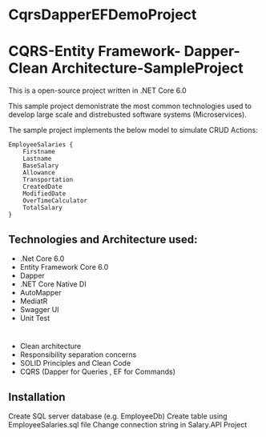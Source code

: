 # CqrsDapperEFDemoProject

# CQRS-Entity Framework- Dapper- Clean Architecture-SampleProject


This is a open-source project written in .NET Core 6.0

This sample project demonistrate the most common technologies used to develop large scale and distrebusted software systems (Microservices).
 
The sample project implements the below model to simulate CRUD Actions:

```
EmployeeSalaries {
	Firstname
	Lastname
	BaseSalary
	Allowance
	Transportation
    CreatedDate
    ModifiedDate
    OverTimeCalculator
    TotalSalary
}
```

## Technologies and Architecture used:

- .Net Core 6.0
- Entity Framework Core 6.0
- Dapper
- .NET Core Native DI
- AutoMapper
- MediatR
- Swagger UI
- Unit Test
# 
- Clean architecture
- Responsibility separation concerns
- SOLID Principles and Clean Code
- CQRS (Dapper for Queries , EF for Commands)

## Installation

Create SQL server database (e.g. EmployeeDb)
Create table using EmployeeSalaries.sql file
Change connection string in Salary.API Project


